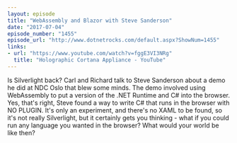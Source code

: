 ```yaml
---
layout: episode
title: "WebAssembly and Blazor with Steve Sanderson"
date: "2017-07-04"
episode_number: "1455"
episode_url: "http://www.dotnetrocks.com/default.aspx?ShowNum=1455"
links:
- url: "https://www.youtube.com/watch?v=fggE3VI3NRg"
  title: "Holographic Cortana Appliance - YouTube"
---
```


Is Silverlight back? Carl and Richard talk to Steve Sanderson about a demo he did at NDC Oslo that blew some minds. The demo involved using WebAssembly to put a version of the .NET Runtime and C# into the browser. Yes, that's right, Steve found a way to write C# that runs in the browser with NO PLUGIN. It's only an experiment, and there's no XAML to be found, so it's not really Silverlight, but it certainly gets you thinking - what if you could run any language you wanted in the browser? What would your world be like then?
